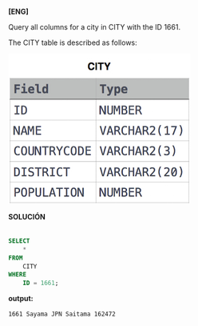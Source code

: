 
**[ENG]**

Query all columns for a city in CITY with the ID 1661.

The CITY table is described as follows:

![alt text](image.png)


**SOLUCIÓN**

```sql

SELECT
    *
FROM
    CITY
WHERE
    ID = 1661;

```


**output:**


```
1661 Sayama JPN Saitama 162472
``` 